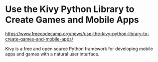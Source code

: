 # Use the Kivy Python Library to Create Games and Mobile Apps

<https://www.freecodecamp.org/news/use-the-kivy-python-library-to-create-games-and-mobile-apps/>

Kivy is a free and open source Python framework for developing mobile apps and games with a natural user interface.
